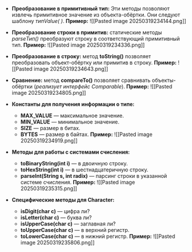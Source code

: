 
- **Преобразование в примитивный тип:** Эти методы позволяют извлечь примитивное значение из объекта-обёртки. Они следуют шаблону *типValue( )*.
**Пример:**
![[Pasted image 20250319234144.png]]

- **Преобразование строки в примитив:** статические методы *parseТип()* преобразуют строку в соответствующий примитивный тип.
**Пример:**
![[Pasted image 20250319234336.png]]

-  **Преобразование в строку:** метод **toString()** позволяет преобразовать объект-обёртку или примитив в строку.
**Пример:**
![[Pasted image 20250319234643.png]]

- **Сравнение:** метод **compareTo()** позволяет сравнивать объекты-обёртки (*реализует интерфейс Comparable*).
**Пример:**
![[Pasted image 20250319234805.png]]

- **Константы для получения информации о типе:**
	- **MAX_VALUE** — максимальное значение.
	- **MIN_VALUE** — минимальное значение.
	- **SIZE** — размер в битах.
	- **BYTES** — размер в байтах. 
**Пример:**
![[Pasted image 20250319234919.png]]

- **Методы для работы с системами счисления:**
	- **toBinaryString(int i)** — в двоичную строку.
	-  **toHexString(int i)** — в шестнадцатеричную строку.
	- **parseInt(String s, int radix)** — парсинг строки в указанной системе счисления.
**Пример:**
![[Pasted image 20250319235315.png]]

- **Специфические методы для Character:**
	- **isDigit(char c)** — цифра ли?
	- **isLetter(char c)** — буква ли?
	- **isUpperCase(char c)** — заглавная ли?
	- **toUpperCase(char c)** — в верхний регистр.
	- **toLowerCase(char c)** — в нижний регистр.
**Пример:**
![[Pasted image 20250319235806.png]]
